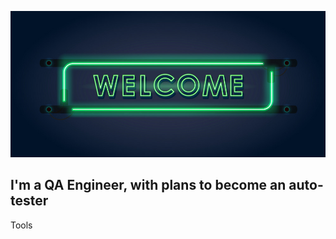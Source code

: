 ![Header](https://github.com/albert1kkk/albert1kkk/blob/main/assets/welcome.png)

## I'm a QA Engineer, with plans to become an auto-tester

Tools

    